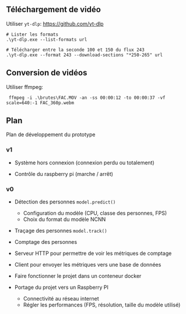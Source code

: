 ## Téléchargement de vidéo

Utiliser `yt-dlp`: https://github.com/yt-dlp

```
# Lister les formats
.\yt-dlp.exe --list-formats url

# Télécharger entre la seconde 100 et 150 du flux 243
.\yt-dlp.exe --format 243 --download-sections "*250-265" url
```

## Conversion de vidéos

Utiliser ffmpeg:

```
 ffmpeg -i .\brutes\FAC.MOV -an -ss 00:00:12 -to 00:00:37 -vf scale=640:-1 FAC_360p.webm
```

## Plan

Plan de développement du prototype

### v1

* Système hors connexion (connexion perdu ou totalement)

* Contrôle du raspberry pi (marche / arrêt)

### v0

* Détection des personnes `model.predict()`

  * Configuration du modèle (CPU, classe des personnes, FPS)
  * Choix du format du modèle NCNN

* Traçage des personnes `model.track()`

* Comptage des personnes

* Serveur HTTP pour permettre de voir les métriques de comptage

* Client pour envoyer les métriques vers une base de données

* Faire fonctionner le projet dans un conteneur docker

* Portage du projet vers un Raspberry PI

  * Connectivité au réseau internet
  * Régler les performances (FPS, résolution, taille du modèle utilisé)
